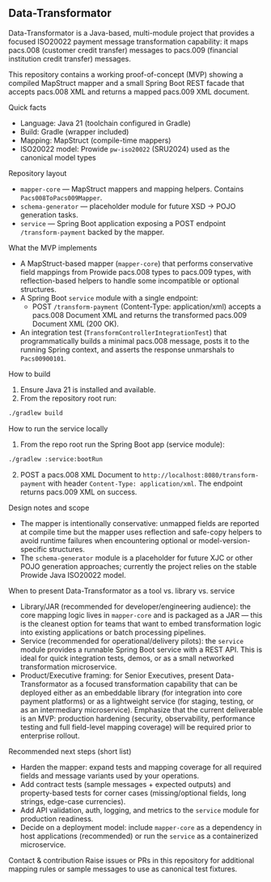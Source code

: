 ## Data-Transformator

Data-Transformator is a Java-based, multi-module project that provides a focused ISO20022
payment message transformation capability: it maps pacs.008 (customer credit transfer)
messages to pacs.009 (financial institution credit transfer) messages.

This repository contains a working proof-of-concept (MVP) showing a compiled MapStruct
mapper and a small Spring Boot REST facade that accepts pacs.008 XML and returns a
mapped pacs.009 XML document.

Quick facts
- Language: Java 21 (toolchain configured in Gradle)
- Build: Gradle (wrapper included)
- Mapping: MapStruct (compile-time mappers)
- ISO20022 model: Prowide `pw-iso20022` (SRU2024) used as the canonical model types

Repository layout
- `mapper-core` — MapStruct mappers and mapping helpers. Contains `Pacs008ToPacs009Mapper`.
- `schema-generator` — placeholder module for future XSD → POJO generation tasks.
- `service` — Spring Boot application exposing a POST endpoint `/transform-payment` backed by the mapper.

What the MVP implements
- A MapStruct-based mapper (`mapper-core`) that performs conservative field mappings
  from Prowide pacs.008 types to pacs.009 types, with reflection-based helpers to
  handle some incompatible or optional structures.
- A Spring Boot `service` module with a single endpoint:
  - POST `/transform-payment` (Content-Type: application/xml) accepts a pacs.008 Document XML
    and returns the transformed pacs.009 Document XML (200 OK).
- An integration test (`TransformControllerIntegrationTest`) that programmatically builds
  a minimal pacs.008 message, posts it to the running Spring context, and asserts the
  response unmarshals to `Pacs00900101`.

How to build
1. Ensure Java 21 is installed and available.
2. From the repository root run:

```bash
./gradlew build
```

How to run the service locally
1. From the repo root run the Spring Boot app (service module):

```bash
./gradlew :service:bootRun
```

2. POST a pacs.008 XML Document to `http://localhost:8080/transform-payment` with header
   `Content-Type: application/xml`. The endpoint returns pacs.009 XML on success.

Design notes and scope
- The mapper is intentionally conservative: unmapped fields are reported at compile time
  but the mapper uses reflection and safe-copy helpers to avoid runtime failures when
  encountering optional or model-version-specific structures.
- The `schema-generator` module is a placeholder for future XJC or other POJO generation
  approaches; currently the project relies on the stable Prowide Java ISO20022 model.

When to present Data-Transformator as a tool vs. library vs. service
- Library/JAR (recommended for developer/engineering audience): the core mapping
  logic lives in `mapper-core` and is packaged as a JAR — this is the cleanest option
  for teams that want to embed transformation logic into existing applications or
  batch processing pipelines.
- Service (recommended for operational/delivery pilots): the `service` module provides
  a runnable Spring Boot service with a REST API. This is ideal for quick integration
  tests, demos, or as a small networked transformation microservice.
- Product/Executive framing: for Senior Executives, present Data-Transformator as a
  focused transformation capability that can be deployed either as an embeddable
  library (for integration into core payment platforms) or as a lightweight service
  (for staging, testing, or as an intermediary microservice). Emphasize that the
  current deliverable is an MVP: production hardening (security, observability,
  performance testing and full field-level mapping coverage) will be required prior
  to enterprise rollout.

Recommended next steps (short list)
- Harden the mapper: expand tests and mapping coverage for all required fields and
  message variants used by your operations.
- Add contract tests (sample messages + expected outputs) and property-based tests
  for corner cases (missing/optional fields, long strings, edge-case currencies).
- Add API validation, auth, logging, and metrics to the `service` module for production readiness.
- Decide on a deployment model: include `mapper-core` as a dependency in host
  applications (recommended) or run the `service` as a containerized microservice.

Contact & contribution
Raise issues or PRs in this repository for additional mapping rules or sample messages
to use as canonical test fixtures.
